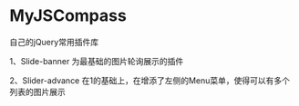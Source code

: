 # MyJSCompass
自己的jQuery常用插件库

1、Slide-banner
为最基础的图片轮询展示的插件

2、Slider-advance
在1的基础上，在增添了左侧的Menu菜单，使得可以有多个列表的图片展示